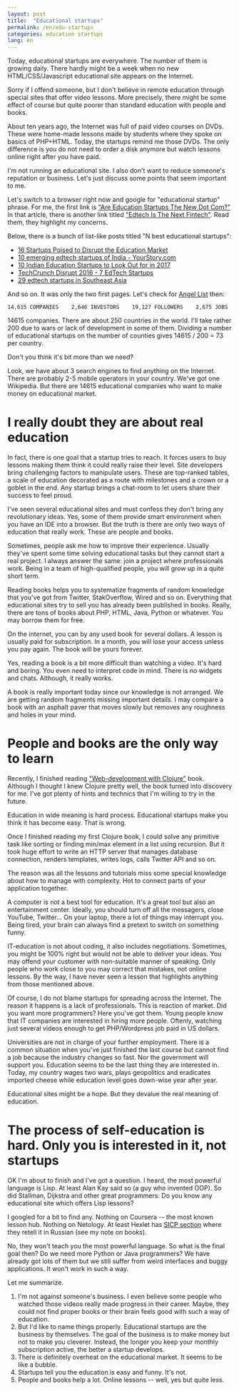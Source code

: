 ```yaml
---
layout: post
title:  "Educational startups"
permalink: /en/edu-startups
categories: education startups
lang: en
---
```


Today, educational startups are everywhere. The number of them is growing
daily. There hardly might be a week when no new HTML/CSS/Javascript educational
site appears on the Internet.

Sorry if I offend someone, but I don't believe in remote education through
special sites that offer video lessons. More precisely, there might be some
effect of course but quite poorer than standard education with people and books.

About ten years ago, the Internet was full of paid video courses on DVDs. These
were home-made lessons made by students where they spoke on basics of
PHP+HTML. Today, the startups remind me those DVDs. The only difference is you
do not need to order a disk anymore but watch lessons online right after you
have paid.

I'm not running an educational site. I also don't want to reduce someone's
reputation or business. Let's just discuss some points that seem important to
me.

[new-dot-com]: https://www.forbes.com/sites/rodberger/2017/01/19/are-education-start-ups-the-new-dot-com/#35bdf8f01029
[fintech]: https://techcrunch.com/2016/08/13/edtech-is-the-next-fintech/

Let's switch to a browser right now and google for "educational startup"
phrase. For me, the first link
is ["Are Education Startups The New Dot Com?"][new-dot-com] In that article,
there is another link titled ["Edtech Is The Next Fintech"][fintech]. Read them,
they highlight my concerns.

Below, there is a bunch of list-like posts titled "N best educational startups":

- [16 Startups Poised to Disrupt the Education Market](https://www.inc.com/ilan-mochari/16-startups-that-will-disrupt-the-education-market.html)
- [10 emerging edtech startups of India - YourStory.com](https://yourstory.com/2016/07/edtech-startup-competition-startedu-finalists/)
- [10 Indian Education Startups to Look Out for in 2017](www.iamwire.com/2017/01/10-indian-education-startups-2017/148036)
- [TechCrunch Disrupt 2016 - 7 EdTech Startups](https://www.goodcall.com/news/techcrunch-disrupt-2016-7-edtech-startups-changing-education-industry-06688)
- [29 edtech startups in Southeast Asia](https://www.techinasia.com/26-edtech-startups-southeast-asia)

And so on. It was only the two first pages. Let's check
for [Angel List](https://angel.co/education) then:

~~~
14,615 COMPANIES    2,646 INVESTORS    19,127 FOLLOWERS    2,675 JOBS
~~~

14615 companies. There are about 250 countries in the world. I'll take rather
200 due to wars or lack of development in some of them. Dividing a number of
educational startups on the number of counties gives 14615 / 200 = 73 per
country.

Don't you think it's bit more than we need?

Look, we have about 3 search engines to find anything on the Internet. There are
probably 2-5 mobile operators in your country. We've got one Wikipedia. But
there are 14615 educational companies who want to make money on educational
market.

# I really doubt they are about real education

In fact, there is one goal that a startup tries to reach. It forces users to buy
lessons making them think it could really raise their level. Site developers
bring challenging factors to manipulate users. These are top-ranked tables, a
scale of education decorated as a route with milestones and a crown or a goblet
in the end. Any startup brings a chat-room to let users share their success to
feel proud.

I've seen several educational sites and must confess they don't bring any
revolutionary ideas. Yes, some of them provide smart environment when you have
an IDE into a browser. But the truth is there are only two ways of education
that really work. These are people and books.

Sometimes, people ask me how to improve their experience. Usually they've spent
some time solving educational tasks but they cannot start a real project. I
always answer the same: join a project where professionals work. Being in a team
of high-qualified people, you will grow up in a quite short term.

Reading books helps you to systematize fragments of random knowledge that you've
got from Twitter, StakOverflow, Wired and so on. Everything that educational
sites try to sell you has already been published in books. Really, there are
tons of books about PHP, HTML, Java, Python or whatever. You may borrow them for
free.

On the internet, you can by any used book for several dollars. A lesson is
usually paid for subscription. In a month, you will lose your access unless you
pay again. The book will be yours forever.

Yes, reading a book is a bit more difficult than watching a video. It's hard and
boring. You even need to interpret code in mind. There is no widgets and chats.
Although, it really works.

A book is really important today since our knowledge is not arranged. We are
getting random fragments missing important details. I may compare a book with an
asphalt paver that moves slowly but removes any roughness and holes in your
mind.

# People and books are the only way to learn

[web-dev-clojure]: https://pragprog.com/book/dswdcloj2/web-development-with-clojure-second-edition

Recently, I finished reading ["Web-development with Clojure"][web-dev-clojure]
book. Although I thought I knew Clojure pretty well, the book turned into
discovery for me. I've got plenty of hints and technics that I'm willing to try
in the future.

Education in wide meaning is hard process. Educational startups make you think
it has become easy. That is wrong.

Once I finished reading my first Clojure book, I could solve any primitive task
like sorting or finding min/max element in a list using recursion. But it took
huge effort to write an HTTP server that manages database connection, renders
templates, writes logs, calls Twitter API and so on.

The reason was all the lessons and tutorials miss some special knowledge about
how to manage with complexity. Hot to connect parts of your application
together.

A computer is not a best tool for education. It's a great tool but also an
entertainment center. Ideally, you should turn off all the messagers, close
YouTube, Twitter... On your laptop, there a lot of things may interrupt
you. Being tired, your brain can always find a pretext to switch on something
funny.

IT-education is not about coding, it also includes negotiations. Sometimes, you
might be 100% right but would not be able to deliver your ideas. You may offend
your customer with non-suitable manner of speaking. Only people who work close
to you may correct that mistakes, not online lessons. By the way, I have never
seen a lesson that highlights anything from those mentioned above.

Of course, I do not blame startups for spreading across the Internet. The reason
it happens is a lack of professionals. This is reaction of market. Did you want
more programmers? Here you've got them. Young people know that IT companies are
interested in hiring more people. Oftenly, watching just several videos enough
to get PHP/Wordpress job paid in US dollars.

Universities are not in charge of your further employment. There is a common
situation when you've just finished the last course but cannot find a job
because the industry changes so fast. Nor the government will support
you. Education seems to be the last thing they are interested in. Today, my
country wages two wars, plays geopolitics and eradicates imported cheese while
education level goes down-wise year after year.

Educational sites might be a hope. But they devalue the real meaning of
education.

# The process of self-education is hard. Only you is interested in it, not startups

OK I'm about to finish and I've got a question. I heard, the most powerful
language is Lisp. At least Alan Kay said so (a guy who invented OOP). So did
Stallman, Dijkstra and other great programmers. Do you know any educational site
which offers Lisp lessons?

[hexlet]: https://ru.hexlet.io/courses/sicp

I googled for a bit to find any. Nothing on Coursera -- the most known lesson
hub. Nothing on Netology. At least Hexlet has [SICP section][hexlet] where they
retell it in Russian (see my note on books).

No, they won't teach you the most powerful language. So what is the final goal
then?  Do we need more Python or Java programmers? We have already got lots of
them but we still suffer from weird interfaces and buggy applications. It won't
work in such a way.

Let me summarize.

1. I'm not against someone's business. I even believe some people who watched
   those videos really made progress in their career. Maybe, they could not find
   proper books or their brain feels good with such a way of education.
2. But I'd like to name things properly. Educational startups are the business
   by themselves. The goal of the business is to make money but not to make you
   cleverer. Instead, the longer you keep your monthly subscription active, the
   better a startup develops.
3. There is definitely overheat on the educational market. It seems to be like a
   bubble.
4. Startups tell you the education is easy and funny. It's not.
5. People and books help a lot. Online lessons -- well, yes but quite less.
